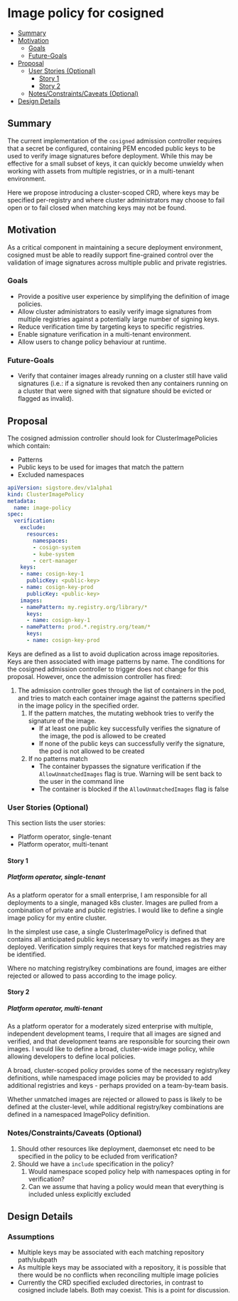 # Image policy for cosigned

<!-- toc -->
- [Summary](#summary)
- [Motivation](#motivation)
  - [Goals](#goals)
  - [Future-Goals](#future-goals)
- [Proposal](#proposal)
  - [User Stories (Optional)](#user-stories-optional)
    - [Story 1](#story-1)
    - [Story 2](#story-2)
  - [Notes/Constraints/Caveats (Optional)](#notesconstraintscaveats-optional)
- [Design Details](#design-details)
<!-- /toc -->

## Summary

The current implementation of the `cosigned` admission controller requires that a secret be configured, containing PEM encoded public keys to be used to verify image signatures before deployment. While this may be effective for a small subset of keys, it can quickly become unwieldy when working with assets from multiple registries, or in a multi-tenant environment.

Here we propose introducing a cluster-scoped CRD, where keys may be specified per-registry and where cluster administrators may choose to fail open or to fail closed when matching keys may not be found.

## Motivation

As a critical component in maintaining a secure deployment environment, cosigned must be able to readily support fine-grained control over the validation of image signatures across multiple public and private registries.

### Goals
* Provide a positive user experience by simplifying the definition of image policies.
* Allow cluster administrators to easily verify image signatures from multiple registries against a potentially large number of signing keys.
* Reduce verification time by targeting keys to specific registries.
* Enable signature verification in a multi-tenant environment.
* Allow users to change policy behaviour at runtime.

### Future-Goals

* Verify that container images already running on a cluster still have valid signatures (i.e.: if a signature is revoked then any containers running on a cluster that were signed with that signature should be evicted or flagged as invalid).

## Proposal

The cosigned admission controller should look for ClusterImagePolicies which contain:
* Patterns
* Public keys to be used for images that match the pattern
* Excluded namespaces

```yaml
apiVersion: sigstore.dev/v1alpha1
kind: ClusterImagePolicy
metadata:
  name: image-policy
spec:
  verification:
    exclude:
      resources:
        namespaces:
        - cosign-system
        - kube-system
        - cert-manager
    keys:
    - name: cosign-key-1
      publicKey: <public-key>
    - name: cosign-key-prod
      publicKey: <public-key>     
    images:
    - namePattern: my.registry.org/library/*
      keys:
      - name: cosign-key-1
    - namePattern: prod.*.registry.org/team/*
      keys:
      - name: cosign-key-prod
```
Keys are defined as a list to avoid duplication across image repositories. Keys are then associated with image patterns by name.
The conditions for the cosigned admission controller to trigger does not change for this proposal. However, once the admission controller has fired:
1. The admission controller goes through the list of containers in the pod, and tries to match each container image against the patterns specified in the image policy in the specified order.  
    1. If the pattern matches, the mutating webhook tries to verify the signature of the image. 
        - If at least one public key successfully verifies the signature of the image, the pod is allowed to be created
        - If none of the public keys can successfully verify the signature, the pod is not allowed to be created 
    1. If no patterns match
        - The container bypasses the signature verification if the `AllowUnmatchedImages` flag is true. Warning will be sent back to the user in the command line
        - The container is blocked if the `AllowUnmatchedImages` flag is false


### User Stories (Optional)

This section lists the user stories:
- Platform operator, single-tenant
- Platform operator, multi-tenant

#### Story 1
##### Platform operator, single-tenant

As a platform operator for a small enterprise, I am responsible for all deployments to a single, managed k8s cluster. Images are pulled from a combination of private and public registries. I would like to define a single image policy for my entire cluster.

In the simplest use case, a single ClusterImagePolicy is defined that contains all anticipated public keys necessary to verify images as they are deployed. Verification simply requires that keys for matched registries may be identified.

Where no matching registry/key combinations are found, images are either rejected or allowed to pass according to the image policy.

#### Story 2
##### Platform operator, multi-tenant 

As a platform operator for a moderately sized enterprise with multiple, independent development teams, I require that all images are signed and verified, and that development teams are responsible for sourcing their own images. I would like to define a broad, cluster-wide image policy, while allowing developers to define local policies.

A broad, cluster-scoped policy provides some of the necessary registry/key definitions, while namespaced image policies may be provided to add additional registries and keys - perhaps provided on a team-by-team basis.

Whether unmatched images are rejected or allowed to pass is likely to be defined at the cluster-level, while additional registry/key combinations are defined in a namespaced ImagePolicy definition.

### Notes/Constraints/Caveats (Optional)
1. Should other resources like deployment, daemonset etc need to be specified in the policy to be ecluded from verification?
1. Should we have a `include` specification in the policy?
    1. Would namespace scoped policy help with namespaces opting in for verification?
    1. Can we assume that having a policy would mean that everything is included unless explicitly excluded

## Design Details

### Assumptions
- Multiple keys may be associated with each matching repository path/subpath
- As multiple keys may be associated with a repository, it is possible that there would be no conflicts when reconciling multiple image policies
- Currently the CRD specified excluded directories, in contrast to cosigned include labels. Both may coexist. This is a point for discussion.

